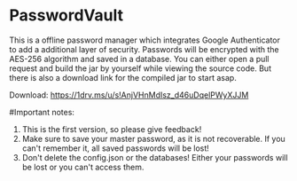 # PasswordVault
This is a offline password manager which integrates Google Authenticator to add a additional layer of security.
Passwords will be encrypted with the AES-256 algorithm and saved in a database.
You can either open a pull request and build the jar by yourself while viewing the source code.
But there is also a download link for the compiled jar to start asap.

Download:     https://1drv.ms/u/s!AnjVHnMdIsz_d46uDqelPWyXJJM

#Important notes:
1. This is the first version, so please give feedback!
2. Make sure to save your master password, as it is not recoverable. If you can't remember it, all saved passwords will be lost!
3. Don't delete the config.json or the databases! Either your passwords will be lost or you can't access them.
